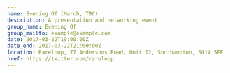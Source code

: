 ```yaml
---
name: Evening Of (March, TBC)
description: A presentation and networking event
group_name: Evening Of
group_mailto: example@example.com
date: 2017-03-22T19:00:00Z
date_end: 2017-03-22T21:00:00Z
location: Rareloop, 77 Andersons Road, Unit 12, Southampton, SO14 5FE
href: https://twitter.com/rareloop
---
```

